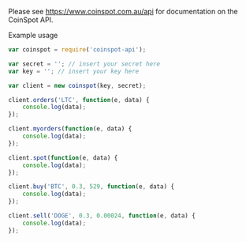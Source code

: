 Please see https://www.coinspot.com.au/api for documentation on the CoinSpot API.


Example usage

```javascript
var coinspot = require('coinspot-api');

var secret = ''; // insert your secret here
var key = ''; // insert your key here

var client = new coinspot(key, secret);

client.orders('LTC', function(e, data) {
 	console.log(data);
});

client.myorders(function(e, data) {
 	console.log(data);
});

client.spot(function(e, data) {
	console.log(data);
});

client.buy('BTC', 0.3, 529, function(e, data) {
	console.log(data);
});

client.sell('DOGE', 0.3, 0.00024, function(e, data) {
	console.log(data);
});
```